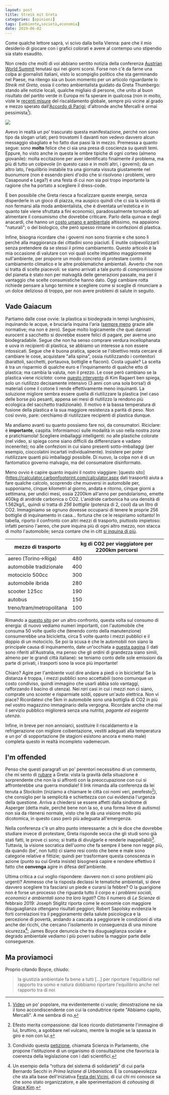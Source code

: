 ```yaml
---
layout: post
title: Streik mit Greta
categories: [opinioni]
tags: [ambiente,società,economia]
date: 2019-06-02
---
```


Come qualche lettore saprà, vi scivo dalla bella Vienna: pare che il mio desiderio di giocare con i grafici colorati e avere al contempo uno stipendio sia stato esaudito. 

Non credo che molti di voi abbiano sentito notizia della conferenza [Austrian World Summit](https://www.austrianworldsummit.com/event/program) tenutasi qui nei giorni scorsi. Forse non c'è da farne una colpa ai giornalisti italiani, visto lo scompiglio politico che sta germinando nel Paese, ma ritengo sia un buon momento per un articolo riguardante lo _Streik mit Greta_, ossia il corteo ambientalista guidato da Greta Thumbergo: stando alle notizie locali, qualche migliaio di persone, che unito al buon risultato del partito verde in Europa mi fa sperare in qualcosa (non in molto, viste le [recenti misure](https://www.ncdc.noaa.gov/sotc/global/201903) del riscaldamento globale, sempre più vicine al grado e mezzo sperato dall'[Accordo di Parigi]( https://it.wikipedia.org/wiki/Accordo_di_Parigi_(2015) ); d'altronde anche Mercalli è ormai pessimista[^1]).

![](https://www.ncdc.noaa.gov/sotc/service/global/map-blended-mntp/201903.png)

Avevo in realtà un po' trascurato questa manifestazione, perché non sono tipo da slogan urlati; però trovatomi lì davanti non vedevo davvero alcun messaggio sbagliato e ho fatto due passi là in mezzo. Premessa a quanto segue: sono __molto__ felice che ci sia una presa di coscienza su questi temi. Eppure, ho visto anche in questa le ombre tipiche di ogni corteo (almeno giovanile): molta eccitazione per aver identificato finalmente _il_ problema, ma più di tutto un colpevole (in questo caso e in molti altri, i governi); da un altro lato, l'equilibrio instabile tra una giornata vissuta giustamente nel buonumore (non è essendo pieni d'odio che si risolvono i problemi, vero Casapound e Lega?) e una festa di cui non sia poi tropo importante la ragione che ha portato a scegliere il dress-code.

È ben possibile che Greta riesca a focalizzare queste energie, senza disperderle in un gioco di piazza, ma auspico quindi che ci sia la volontà di non fermarsi alla moda ambientalista, che è diventata un'estetica e in quanto tale viene sfruttata a fini economici, paradossalmente tornando ad alimentare il consumismo che dovrebbe criticare. Parlo della quinoa e degli anacardi, che hanno un [costo umano e ambientale](https://thevision.com/scienza/vita-di-un-vegano-non-etica/) altissimo, ma appaiono "naturali"; o del biologico, che però spesso rimane in confezioni di plastica.

Infine, bisogna ricordare che i governi non sono tirannie e che sono lì perché alla maggioranza dei cittadini sono piaciuti. È inutile colpevolizzarli senza pretendere da se stessi il primo cambiamento. Questo articolo è la mia occasione di valutare con voi quali scelte impattino maggiormente sull'ambiente, per proporre un modo concreto di protestare contro il cambiamento climatico e le altre problematiche ambientali. Avverto che non si tratta di scelte piacevoli: se siamo arrivati a tale punto di compromissione del pianeta è stato non per malvagità delle generazioni passate, ma per il vantaggio che scelte consumistiche hanno dato.
Oggi cambiare rotta richiede pensare a lungo termine e scegliere come si sceglie di rinunciare a un dolce delizioso di troppo, per non avere problemi di salute in seguito.

## Vade Gaiacum

Partiamo dalle cose ovvie: la plastica si biodegrada in tempi lunghissimi, inquinando le acque, e bruciarla inquina l'aria ([sempre meno](https://it.wikipedia.org/wiki/Inceneritore#Emissioni) grazie alle normative; ma non è zero). Segue molto logicamente che quei dannati eurocent a sacchetto si dovrebbe essere felici di pagare, per averne uno biodegradabile. Segue che non ha senso comprare verdura incellophanata e uova in recipienti di plastica, se abbiamo un interesse a non essere intossicati. Segue che è buona pratica, specie se l'obiettivo resta cercare di cambiare le cose, acquistare "alla spina", ossia riutilizzando i contenitori (barattoli, sacchetti, portauova, bottiglie e flaconi). Costa uguale? La scelta è tra un risparmio di qualche euro e l'inquinamento di qualche etto di plastica; ma cambia la valuta, non il prezzo.
Le cose però cambiano se la plastica viene _riciclata_: come [questo intervento](https://youtu.be/_7pPNomjpkw) di Kim Ragaert ben spiega, solo un riutilizzo decisamente intensivo (3 anni con una sola borsa!) di materiali come il cotone li rende effettivamente meno inquinanti. La soluzione migliore sembra essere quella di riutilizzare la plastica (nel caso delle borse più pesanti, appena sei mesi di riutilizzo la rendono più ecologica del sacchetto tradizionale). Il motivo è la bassa temperatura di fusione della plastica e la sua maggiore resistenza a parità di peso. Non così ovvio, pare: cerchiamo di riutilizzare recipienti di plastica dunque.

Ma andiamo avanti su quanto possiamo fare noi, da consumatori. 
Riciclare: è __importante__, caspita. Informiamoci sulle modalità in uso nella nostra zona e pratichiamola!
Scegliere imballaggi intelligenti: no alle plastiche colorate (nel video, si spiega come siano difficili da differenziare e vadano incenerite); no alle confezioni in cui siano presenti sotto-imballaggi (per esempio, cioccolatini incartati individualmente). Insistere per poter riutilizzare quanti più imballaggi possibile. Di nuovo, la colpa non è di un fantomatico governo malvagio, ma del consumatore disinformato.

Meno ovvio è capire quanto inquini il nostro viaggiare: [questo sito](https://calculator.carbonfootprint.com/calculator.aspx dati trasporti) aiuta a fare qualche calcolo, scoprendo che muoversi in automobile per, supponiamo, cinque kilometri al giorno, andata e ritorno, cinque giorni a settimana, per undici mesi, ossia 2200km all'anno per pendolarismo, emette 400kg di anidride carbonica o CO2. L'anidride carbonica ha una densità di 1.562kg/L, quindi si tratta di _256 bottiglie_ (potenza di 2, cool) da un litro di CO2. Immaginiamo se ognuno dovesse occuparsi di tenere le proprie 256 bottiglie di inquinamento in casa... fortuna che ce le respiriamo soltanto! In tabella, riporto il confronto con altri mezzi di trasporto, piuttosto impietoso: infatti persino l'aereo, che pure inquina più di ogni altro mezzo, non stacca di molto l'automobile; senza contare che in citt [si inquina di più](https://www.carsguide.com.au/car-advice/why-does-my-car-use-less-fuel-on-the-highway-than-it-does-around-town-35369).

| mezzo di trasporto | kg di CO2 per viaggiatore per 2200km percorsi |
|---- | ----|
| aereo (Torino->Riga) | 480 |
| automobile tradizionale | 400 |
| motociclo 500cc | 300 |
| automobile ibrida | 280 |
| scooter 125cc | 190 |
| autobus | 150 |
| treno/tram/metropolitana | 100 | 

Rimando a [questo sito](https://www.ptua.org.au/myths/energy/) per un altro confronto, questa volta sul consumo di energia: di nuovo vediamo numeri importanti, con l'automobile che consuma 50 volte quello che (tenendo conto della manutenzione) consumerebbe una bicicletta, circa 5 volte quanto i mezzi pubblici e il doppio di un motociclo. Se poi la scusa è che le automobili non siano la principale causa di inquinamento, date un'occhiata a [questa pagina](https://www.ptua.org.au/myths/greenhouse/) (i dati sono riferiti all'Australia, ma penso che gli ordini di grandezza siano simili, almeno per le grandi città italiane): se teniamo conto delle sole emissioni da parte di privati, i trasporti sono la voce più importante!

Chiaro? Agire per l'ambiente vuol dire andare a piedi o in bicicletta! Se la distanza è troppa, i mezzi pubblici sono accettabili (sono comunque un costo condiviso, quindi immagino che usarli abbia solo vantaggi, rafforzando il bacino di utenza). Nei _rari_ casi in cui i mezzi non ci siano, comprate uno scooter e risparmiate soldi, oppure un'auto elettrica. Non vi piace? Ricordatevi che 5km in automobile sono una bottiglia di CO2 in più nel vostro magazzino immaginario della vergogna. Ricordate anche che mai il servizio pubblico migliorerà senza una _nutrita, pagante ed esigente utenza_.

Infine, in breve per non annoiarci, sostituire il riscaldamento e la refrigerazione con migliore coibentazione, vestiti adeguati alla temperatura e un po' di sopportazione (le stagioni esistono ancora e meno male) completa questo in realtà incompleto vademecum.

## I'm offended

Penso che questi paragrafi un po' perentori necessitino di un commento, che mi sento di [rubare](https://youtu.be/Xgj7Glv8ZA0) a Greta: vista la gravità della situazione è sorprendente che non la si affronti con la preoccupazione con cui si affronterebbe una guerra mondiale! Il link rimanda alla conferenza da lei tenuta a Stockolm (iniziamo a chiamare le città coi nomi veri, perefesto[^2]), che consiglio per la semplicità e schiettezza con cui evidenzia l'urgenza della questione. Arriva a chiedersi se essere affetti dalla sindrome di Asperger (detta male, perché bene non la so, è una forma lieve di autismo) non sia da ritenersi normale, visto che le dà una visione molto più dicotomica, in questo caso però più adeguata all'emergenza.

Nella conferenza c'è un altro punto interessante: a chi le dice che dovrebbe studiare invece di protestare, Greta risponde secca che gli studi sono già stati fatti, le prove ci sono; si tratta di divulgarle e renderle inappellabili[^3]. Tuttavia, la visione socratica dell'uomo che fa sempre il bene non regge più, da quando (be', non tutti) ci siamo resi conto che bene e male sono categorie relative e fittizie; quindi per trasformare questa conoscenza in azione (punto su cui Greta insiste) bisognerà capire e rendere effettivo il fatto che __convenga__ agire in difesa dell'ambiente.

Ultima critica a cui voglio rispondere: davvero non ci sono problemi più urgenti? Ammesso che la risposta declassi le tematiche ambientali, si deve davvero scegliere tra fasciarsi un piede e curarsi la febbre? O la guarigione non è forse un processo che riguarda tutto il corpo e _i problemi sociali, economici e ambientali sono tra loro legati_? Cito il numero di _Le Scienze_ di febbraio 2019: Joseph Stiglitz riporta come le economie con maggiore disuguaglianza ottengano risultati peggiori; Robert Sapolsky evidenzia le forti correlazioni tra il peggioramento della salute psicologica e la percezione di povertà, andando a cascata a peggiorare le condizioni di vita anche dei ricchi, che cercano l'isolamento in conseguenza di una minore sicurezza[^4]; James Boyce denuncia che tra disuguaglianza sociale e degrado ambientale vediamo i più poveri subire la maggior parte delle conseguenze.

## Ma proviamoci

Proprio citando Boyce, chiudo: 
<blockquote>
  la giustizia ambientale fa bene a tutti 
  [...] 
  per riportare l'equilibrio nel rapporto tra uomo e natura dobbiamo riportare l'equilibrio anche nel rapporto tra di noi
</blockquote>



[^1]: [Video](https://www.facebook.com/FederazionedeiVerdi/videos/626245704505683/?__xts__[0]=68.ARD3NOWsf_4xrQLPCFUJ4TvdE5u7wiy0ZVkvh5gW57lidXG3RZGZ3tXvK-qRrsHqWjBsU0QJtQdhHiYgNK9lnfjGRR-ltTmtWGxa6iPj3h9iNbP_UpWSyVumLOlO2sZ6ZgA5liPrSi4ZVQbMrqZKrR4No06vCwYBb-Fw7zSsZg9rh-XDcY9w1-LHmapk_afkgbGX45CMYpCJHXeNXFE7j-CCBUAIoD3VOCwk3_iHoe5dVulCCc6DK95xUspHuvLPme8b22OelhN2HxTi2ce2lF2_lJE8gbW2FKbwi4j9glT_hKI6emQcRHRi4xtoecuRRZKjbbVXHmK7_XRIcCMIOm0SlbBIog&__tn__=H-R) un po' popolare, ma evidentemente ci vuole; dimostrazione ne sia il tono accondiscendente con cui la conduttrice ripete "Abbiamo capito, Mercalli". A me sembra di no.


[^2]: Efesto merita compassione: dal liceo ricordo distintamente l'immagine di lui, bruttino, a sgobbare nel vulcano, mentre la moglie se la spassa in giro e non con lui.

[^3]: Condivido questa [petizione](https://www.change.org/p/appello-scienzainparlamento?recruited_by_id=e8c4a770-74b7-11e9-8d27-557158151c75&utm_source=share_petition&utm_medium=copylink&utm_campaign=psf_combo_share_initial), chiamata Scienza in Parlamento, che propone l'istituzione di un organismo di consultazione che favorisca la coerenza della legislazione con i dati scientifici.


[^4]: Un esempio della <q>rottura del sistema di solidarietà</q> di cui parla Bernardo Secchi in _Prima lezione di Urbanistica_. È la consapevolezza che sta alla base dell'iniziativa [Festa dei Vicini](https://country.european-neighbours-day.com/it), di cui chi mi conosce sa che sono stato organizzatore, e alle sperimentazioni di _cohousing_ di [Grace Kim](https://youtu.be/mguvTfAw4wk).









